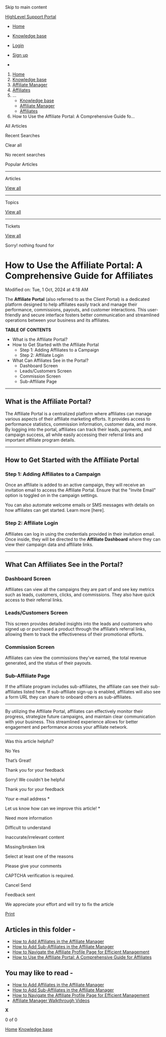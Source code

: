 Skip to main content

[ HighLevel Support Portal ](https://help.gohighlevel.com)

  * [ Home ](/support/home)
  * [ Knowledge base ](/support/solutions)

  * [Login](/support/login)
  * [Sign up](/support/signup)
  * 

  1. [Home](/support/home)
  2. [Knowledge base](/support/solutions)
  3. [Affiliate Manager](/support/solutions/48000455557)
  4. [Affiliates](/support/solutions/folders/155000000861)
  5. ... 
     * [Knowledge base](/support/solutions)
     * [Affiliate Manager](/support/solutions/48000455557)
     * [Affiliates](/support/solutions/folders/155000000861)
  6. How to Use the Affiliate Portal: A Comprehensive Guide fo...

All  Articles 

Recent Searches

Clear all

No recent searches

Popular Articles

* * *

Articles

[View all](/support/search/solutions)

* * *

Topics

[View all](/support/search/topics)

* * *

Tickets

[View all](/support/search/tickets)

Sorry! nothing found for   

# How to Use the Affiliate Portal: A Comprehensive Guide for Affiliates

Modified on: Tue, 1 Oct, 2024 at 4:18 AM

The **Affiliate Portal** (also referred to as the Client Portal) is a dedicated platform designed to help affiliates easily track and manage their performance, commissions, payouts, and customer interactions. This user-friendly and secure interface fosters better communication and streamlined operations between your business and its affiliates.

**TABLE OF CONTENTS**

  * What is the Affiliate Portal?
  * How to Get Started with the Affiliate Portal
    * Step 1: Adding Affiliates to a Campaign
    * Step 2: Affiliate Login
  * What Can Affiliates See in the Portal?
    * Dashboard Screen
    * Leads/Customers Screen
    * Commission Screen
    * Sub-Affiliate Page

* * *

## **What is the Affiliate Portal?**

The Affiliate Portal is a centralized platform where affiliates can manage various aspects of their affiliate marketing efforts. It provides access to performance statistics, commission information, customer data, and more. By logging into the portal, affiliates can track their leads, payments, and campaign success, all while easily accessing their referral links and important affiliate program details.

* * *

## **How to Get Started with the Affiliate Portal**

### **Step 1: Adding Affiliates to a Campaign**

Once an affiliate is added to an active campaign, they will receive an invitation email to access the Affiliate Portal. Ensure that the "Invite Email" option is toggled on in the campaign settings.

You can also automate welcome emails or SMS messages with details on how affiliates can get started. Learn more [here].  

### **Step 2: Affiliate Login**

Affiliates can log in using the credentials provided in their invitation email. Once inside, they will be directed to the **Affiliate Dashboard** where they can view their campaign data and affiliate links.

* * *

## **What Can Affiliates See in the Portal?**

### **Dashboard Screen**

Affiliates can view all the campaigns they are part of and see key metrics such as leads, customers, clicks, and commissions. They also have quick access to their referral links.

### **Leads/Customers Screen**

This screen provides detailed insights into the leads and customers who signed up or purchased a product through the affiliate’s referral links, allowing them to track the effectiveness of their promotional efforts.

### **Commission Screen**

Affiliates can view the commissions they’ve earned, the total revenue generated, and the status of their payouts.

### **Sub-Affiliate Page**

If the affiliate program includes sub-affiliates, the affiliate can see their sub-affiliates listed here. If sub-affiliate sign-up is enabled, affiliates will also see a form URL they can share to onboard others as sub-affiliates.

* * *

By utilizing the Affiliate Portal, affiliates can effectively monitor their progress, strategize future campaigns, and maintain clear communication with your business. This streamlined experience allows for better engagement and performance across your affiliate network.

* * *

Was this article helpful?

No  Yes 

That’s Great!

Thank you for your feedback

Sorry! We couldn't be helpful

Thank you for your feedback

Your e-mail address *

Let us know how can we improve this article! *

Need more information 

Difficult to understand 

Inaccurate/irrelevant content 

Missing/broken link 

Select at least one of the reasons 

Please give your comments 

CAPTCHA verification is required. 

Cancel  Send 

Feedback sent

We appreciate your effort and will try to fix the article

[Print](javascript:print\(\))

## Articles in this folder -

  * [How to Add Affiliates in the Affiliate Manager](/support/solutions/articles/155000003647-how-to-add-affiliates-in-the-affiliate-manager)
  * [How to Add Sub-Affiliates in the Affiliate Manager](/support/solutions/articles/155000003648-how-to-add-sub-affiliates-in-the-affiliate-manager)
  * [How to Navigate the Affiliate Profile Page for Efficient Management](/support/solutions/articles/155000003649-how-to-navigate-the-affiliate-profile-page-for-efficient-management)
  * [How to Use the Affiliate Portal: A Comprehensive Guide for Affiliates](/support/solutions/articles/155000003650-how-to-use-the-affiliate-portal-a-comprehensive-guide-for-affiliates)

## You may like to read -

  * [How to Add Affiliates in the Affiliate Manager](/support/solutions/articles/155000003647-how-to-add-affiliates-in-the-affiliate-manager)
  * [How to Add Sub-Affiliates in the Affiliate Manager](/support/solutions/articles/155000003648-how-to-add-sub-affiliates-in-the-affiliate-manager)
  * [How to Navigate the Affiliate Profile Page for Efficient Management](/support/solutions/articles/155000003649-how-to-navigate-the-affiliate-profile-page-for-efficient-management)
  * [Affiliate Manager Walkthrough Videos](/support/solutions/articles/155000003636-affiliate-manager-walkthrough-videos)

**X**

0 of 0 []()

[Home](/support/home) [Knowledge base](/support/solutions)
